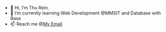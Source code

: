 - 👋 Hi, I’m Thu Rein.
- 🌱 I’m currently learning Web Development @MMSIT and Database with Base
- 📫 Reach me @<a href="mailto:dudethurein@gmail.com?subject=Mail from Github">My Email</a>  

<!---
DudeThuRein/DudeThuRein is a ✨ special ✨ repository because its `README.md` (this file) appears on your GitHub profile.
You can click the Preview link to take a look at your changes.
--->
